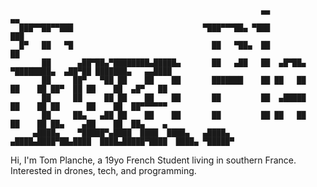                                                             ▄▄                            ▄▄                
      ███▀▀██▀▀███                             ▀███▀▀▀██▄ ▀███                           ███                
      █▀   ██   ▀█                               ██   ▀██▄  ██                            ██                
           ██      ▄██▀██▄▀████████▄█████▄       ██   ▄██   ██  ▄█▀██▄ ▀████████▄  ▄██▀██ ███████▄   ▄▄████ 
           ██     ██▀   ▀██ ██    ██    ██       ███████    ██ ██   ██   ██    ██ ██▀  ██ ██    ██  ▄█▀   ██
           ██     ██     ██ ██    ██    ██       ██         ██  ▄█████   ██    ██ ██      ██    ██  ██▀▀▀▀▀▀
           ██     ██▄   ▄██ ██    ██    ██       ██         ██ ██   ██   ██    ██ ██▄    ▄██    ██  ██▄    ▄
         ▄████▄    ▀█████▀▄████  ████  ████▄   ▄████▄     ▄████▄████▀██▄████  ████▄█████▀████  ████▄ ▀█████▀
                                                                                                      
                                                                                                      

Hi,
I'm Tom Planche, a 19yo French Student living in southern France.
Interested in drones, tech, and programming.

